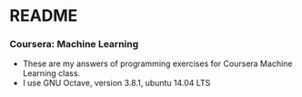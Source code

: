 # README #

### Coursera: Machine Learning ###

* These are my answers of programming exercises for Coursera Machine Learning class.
* I use GNU Octave, version 3.8.1, ubuntu 14.04 LTS 
